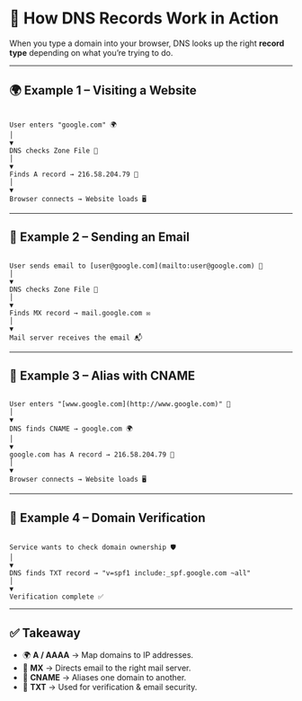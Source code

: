 # 🔎 How DNS Records Work in Action

When you type a domain into your browser, DNS looks up the right **record type** depending on what you’re trying to do.  

---

## 🌍 Example 1 – Visiting a Website
```

User enters "google.com" 🌍
│
▼
DNS checks Zone File 📂
│
▼
Finds A record → 216.58.204.79 🔢
│
▼
Browser connects → Website loads 🖥️

```

---

## 📧 Example 2 – Sending an Email
```

User sends email to [user@google.com](mailto:user@google.com) 📧
│
▼
DNS checks Zone File 📂
│
▼
Finds MX record → mail.google.com ✉️
│
▼
Mail server receives the email 📬

```

---

## 🔗 Example 3 – Alias with CNAME
```

User enters "[www.google.com](http://www.google.com)" 🔗
│
▼
DNS finds CNAME → google.com 🌍
│
▼
google.com has A record → 216.58.204.79 🔢
│
▼
Browser connects → Website loads 🖥️

```

---

## 📝 Example 4 – Domain Verification
```

Service wants to check domain ownership 🛡️
│
▼
DNS finds TXT record → "v=spf1 include:_spf.google.com ~all"
│
▼
Verification complete ✅

```

---

## ✅ Takeaway
- 🌍 **A / AAAA** → Map domains to IP addresses.  
- 📧 **MX** → Directs email to the right mail server.  
- 🔗 **CNAME** → Aliases one domain to another.  
- 📝 **TXT** → Used for verification & email security.  
